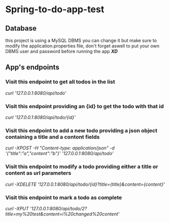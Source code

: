 # Spring-to-do-app-test

## Database
this project is using a MySQL DBMS you can change it but make sure to modify the application.properties file, don't forget aswell to put your own DBMS user and password before running the app _**XD**_

## App's endpoints
### Visit this endpoint to get all todos in the list
*curl '127.0.0.1:8080/api/todo'*

### Visit this endpoint providing an {id} to get the todo with that id
*curl '127.0.0.1:8080/api/todo/{id}'*

### Visit this endpoint to add a new todo providing a json object containing a title and a contont fields
*curl -XPOST -H "Content-type: application/json" -d '{"title":"a","content":"b"}' '127.0.0.1:8080/api/todo'*

### Visit this endpoint to modify a todo providing either a title or content as url parameters
*curl -XDELETE '127.0.0.1:8080/api/todo/{id}?title={title}&content=­{content}'*

### Visit this endpoint to mark a todo as complete
*curl -XPUT '127.0.0.1:8080/api/todo/2?title=my%20test&content=i%20changed%20content'*
